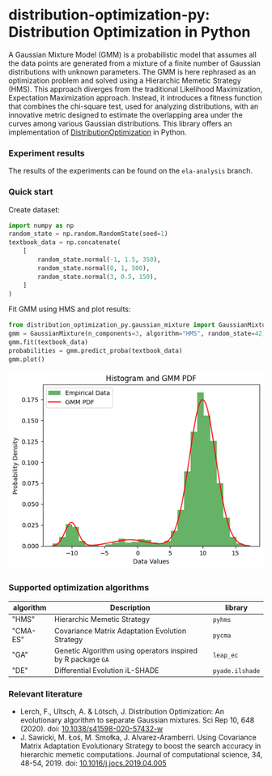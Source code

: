 # distribution-optimization-py: Distribution Optimization in Python

A Gaussian Mixture Model (GMM) is a probabilistic model that assumes all the data points are generated from a mixture of a finite number of Gaussian distributions with unknown parameters. The GMM is here rephrased as an optimization problem and solved using a Hierarchic Memetic Strategy (HMS). This approach diverges from the traditional Likelihood Maximization, Expectation Maximization approach. Instead, it introduces a fitness function that combines the chi-square test, used for analyzing distributions, with an innovative metric designed to estimate the overlapping area under the curves among various Gaussian distributions. This library offers an implementation of [DistributionOptimization](https://cran.r-project.org/web/packages/DistributionOptimization/index.html) in Python.

### Experiment results

The results of the experiments can be found on the `ela-analysis` branch.

### Quick start

Create dataset:

```python
import numpy as np
random_state = np.random.RandomState(seed=1)
textbook_data = np.concatenate(
    [
        random_state.normal(-1, 1.5, 350),
        random_state.normal(0, 1, 500),
        random_state.normal(3, 0.5, 150),
    ]
)
```

Fit GMM using HMS and plot results:

```python
from distribution_optimization_py.gaussian_mixture import GaussianMixture
gmm = GaussianMixture(n_components=3, algorithm="HMS", random_state=42)
gmm.fit(textbook_data)
probabilities = gmm.predict_proba(textbook_data)
gmm.plot()
```

![GMM Plot](images/plot.png)

### Supported optimization algorithms

| algorithm | Description                                                  | library   |
|-----------|--------------------------------------------------------------|-----------|
| "HMS"     | Hierarchic Memetic Strategy                                  | `pyhms`   |
| "CMA-ES"  | Covariance Matrix Adaptation Evolution Strategy              | `pycma`   |
| "GA"      | Genetic Algorithm using operators inspired by R package `GA` | `leap_ec` |
| "DE"    | Differential Evolution iL-SHADE                                | `pyade.ilshade` |

### Relevant literature
- Lerch, F., Ultsch, A. & Lötsch, J. Distribution Optimization: An evolutionary algorithm to separate Gaussian mixtures. Sci Rep 10, 648 (2020). doi: [10.1038/s41598-020-57432-w](https://doi.org/10.1038/s41598-020-57432-w)
- J. Sawicki, M. Łoś, M. Smołka, J. Alvarez-Aramberri. Using Covariance Matrix Adaptation Evolutionary Strategy to boost the search accuracy in hierarchic memetic computations. Journal of computational science, 34, 48-54, 2019. doi: [10.1016/j.jocs.2019.04.005](https://doi.org/10.1016/j.jocs.2019.04.005)
